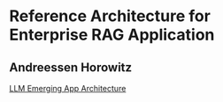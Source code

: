# Reference Architecture for Enterprise RAG Application

## Andreessen Horowitz

[LLM Emerging App Architecture](https://a16z.com/wp-content/uploads/2023/06/2657-Emerging-LLM-App-Stack-R2-1-of-4-2.png)